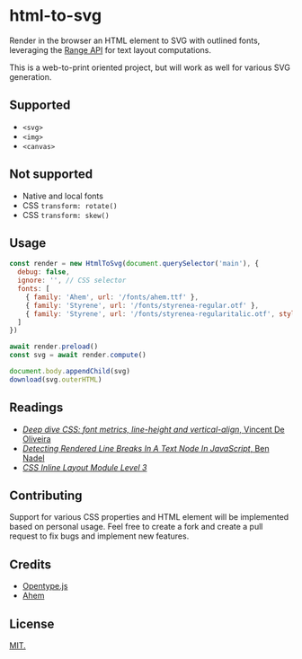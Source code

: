 # html-to-svg

Render in the browser an HTML element to SVG with outlined fonts, leveraging the [Range API](https://developer.mozilla.org/en-US/docs/Web/API/Range) for text layout computations. 

This is a web-to-print oriented project, but will work as well for various SVG generation.

## Supported

- `<svg>`
- `<img>`
- `<canvas>`

## Not supported

- Native and local fonts
- CSS `transform: rotate()`
- CSS `transform: skew()`

## Usage

```js
const render = new HtmlToSvg(document.querySelector('main'), {
  debug: false,
  ignore: '', // CSS selector
  fonts: [
    { family: 'Ahem', url: '/fonts/ahem.ttf' },
    { family: 'Styrene', url: '/fonts/styrenea-regular.otf' },
    { family: 'Styrene', url: '/fonts/styrenea-regularitalic.otf', style: 'italic' }
  ]
})

await render.preload()
const svg = await render.compute()

document.body.appendChild(svg)
download(svg.outerHTML)
```

## Readings

- [_Deep dive CSS: font metrics, line-height and vertical-align_, Vincent De Oliveira](https://iamvdo.me/en/blog/css-font-metrics-line-height-and-vertical-align)
- [_Detecting Rendered Line Breaks In A Text Node In JavaScript_, Ben Nadel](https://www.bennadel.com/blog/4310-detecting-rendered-line-breaks-in-a-text-node-in-javascript.htm)
- [_CSS Inline Layout Module Level 3_](https://www.w3.org/TR/css-inline-3/#baseline-intro)

## Contributing

Support for various CSS properties and HTML element will be implemented based on personal usage. Feel free to create a fork and create a pull request to fix bugs and implement new features.

## Credits 

- [Opentype.js](https://github.com/opentypejs/opentype.js)
- [Ahem](https://www.w3.org/Style/CSS/Test/Fonts/Ahem/)

## License

[MIT.](https://tldrlegal.com/license/mit-license)
